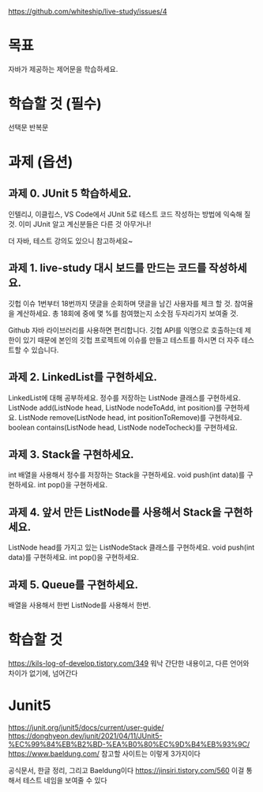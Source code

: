 https://github.com/whiteship/live-study/issues/4

# 목표

자바가 제공하는 제어문을 학습하세요.

# 학습할 것 (필수)

선택문
반복문

# 과제 (옵션)

## 과제 0. JUnit 5 학습하세요.

인텔리J, 이클립스, VS Code에서 JUnit 5로 테스트 코드 작성하는 방법에 익숙해 질 것.
이미 JUnit 알고 계신분들은 다른 것 아무거나!

더 자바, 테스트 강의도 있으니 참고하세요~

## 과제 1. live-study 대시 보드를 만드는 코드를 작성하세요.

깃헙 이슈 1번부터 18번까지 댓글을 순회하며 댓글을 남긴 사용자를 체크 할 것.
참여율을 계산하세요. 총 18회에 중에 몇 %를 참여했는지 소숫점 두자리가지 보여줄 것.

Github 자바 라이브러리를 사용하면 편리합니다.
깃헙 API를 익명으로 호출하는데 제한이 있기 때문에 본인의 깃헙 프로젝트에 이슈를 만들고 테스트를 하시면 더 자주 테스트할 수 있습니다.

## 과제 2. LinkedList를 구현하세요.

LinkedList에 대해 공부하세요.
정수를 저장하는 ListNode 클래스를 구현하세요.
ListNode add(ListNode head, ListNode nodeToAdd, int position)를 구현하세요.
ListNode remove(ListNode head, int positionToRemove)를 구현하세요.
boolean contains(ListNode head, ListNode nodeTocheck)를 구현하세요.

## 과제 3. Stack을 구현하세요.

int 배열을 사용해서 정수를 저장하는 Stack을 구현하세요.
void push(int data)를 구현하세요.
int pop()을 구현하세요.

## 과제 4. 앞서 만든 ListNode를 사용해서 Stack을 구현하세요.

ListNode head를 가지고 있는 ListNodeStack 클래스를 구현하세요.
void push(int data)를 구현하세요.
int pop()을 구현하세요.

## 과제 5. Queue를 구현하세요.

배열을 사용해서 한번
ListNode를 사용해서 한번.

# 학습할 것

https://kils-log-of-develop.tistory.com/349
워낙 간단한 내용이고, 다른 언어와 차이가 없기에, 넘어간다

# Junit5

https://junit.org/junit5/docs/current/user-guide/
https://donghyeon.dev/junit/2021/04/11/JUnit5-%EC%99%84%EB%B2%BD-%EA%B0%80%EC%9D%B4%EB%93%9C/
https://www.baeldung.com/
참고할 사이트는 이렇게 3가지이다

공식문서, 한글 정리, 그리고 Baeldung이다
https://jinsiri.tistory.com/560
이걸 통해서 테스트 네임을 보여줄 수 있다

